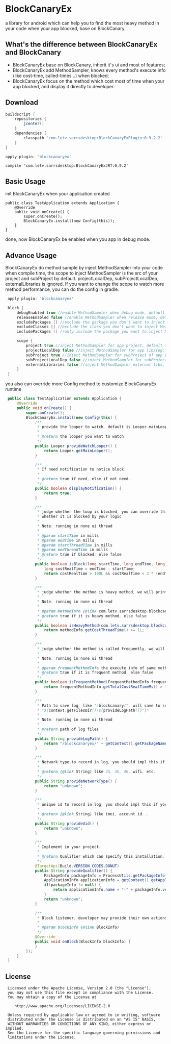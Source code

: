 BlockCanaryEx
=============
a library for android which can help you to find the most heavy method in your code when your app blocked,
base on BlockCanary.

What's the difference between BlockCanaryEx and BlockCanary
-------------
- BlockCanaryEx base on BlockCanary, inherit it's ui and most of features;
- BlockCanaryEx add MethodSampler, knows every method's execute info (like cost-time, called-times...) when blocked;
- BlockCanaryEx focus on the method which cost most of time when your app blocked, and display it directly to developer.

Download
-------------
```groovy
buildscript {
    repositories {
        jcenter()
    }
    dependencies {
        classpath 'com.letv.sarrsdesktop:BlockCanaryExPlugin:0.9.2.2'
    }
}
```

```groovy
apply plugin: 'blockcanaryex'
```

```
compile 'com.letv.sarrsdesktop:BlockCanaryExJRT:0.9.2'
```

Basic Usage
-------------

init BlockCanaryEx when your application created

```
public class TestApplication extends Application {
    @Override
    public void onCreate() {
        super.onCreate();
        BlockCanaryEx.install(new Config(this));
    }
}
```

done, now BlockCanaryEx be enabled when you app in debug mode.

Advance Usage
-------------

BlockCanaryEx do method sample by inject MethodSampler into your code when compile time,
the scope to inject MethodSampler is the src of your project and subProject by default.
projectLocalDep, subProjectLocalDep, externalLibraries is ignored. If you want to change
the scope to watch more method performance, you can do the config in gradle.

 ```groovy
  apply plugin: 'blockcanaryex'

  block {
      debugEnabled true //enable MethodSampler when debug mode, default true
      releaseEnabled false //enable MethodSampler when release mode, default false
      excludePackages [] //exclude the package you don't want to inject MethodSampler, eg: ['com.android', 'android.support']
      excludeClasses [] //exclude the class you don't want to inject MethodSampler
      includePackages [] //only include the package you want to inject MethodSampler, packages which don't included will not be injected

      scope {
          project true //inject MethodSampler for app project, default true
          projectLocalDep false //inject MethodSampler for app libs(eg: .jar), default false
          subProject true //inject MethodSampler for subProject of app project, default true
          subProjectLocalDep false //inject MethodSampler for subProject libs, default false
          externalLibraries false //inject MethodSampler external libs, default false
      }
  }
 ```

you also can override more Config method to customize BlockCanaryEx runtime

 ```java
  public class TestApplication extends Application {
      @Override
      public void onCreate() {
          super.onCreate();
          BlockCanaryEx.install(new Config(this) {
              /**
               * provide the looper to watch, default is Looper.mainLooper()
               *
               * @return the looper you want to watch
               */
              public Looper provideWatchLooper() {
                  return Looper.getMainLooper();
              }

              /**
               * If need notification to notice block.
               *
               * @return true if need, else if not need.
               */
              public boolean displayNotification() {
                  return true;
              }

              /**
               * judge whether the loop is blocked, you can override this to decide
               * whether it is blocked by your logic
               *
               * Note: running in none ui thread
               *
               * @param startTime in mills
               * @param endTime in mills
               * @param startThreadTime in mills
               * @param endThreadTime in mills
               * @return true if blocked, else false
               */
              public boolean isBlock(long startTime, long endTime, long startThreadTime, long endThreadTime) {
                  long costRealTime = endTime - startTime;
                  return costRealTime > 100L && costRealTime < 2 * (endThreadTime - startThreadTime);
              }

              /**
               * judge whether the method is heavy method, we will print heavy method in log
               *
               * Note: running in none ui thread
               *
               * @param methodInfo {@link com.letv.sarrsdesktop.blockcanaryex.jrt.MethodInfo}
               * @return true if it is heavy method, else false
               */
              public boolean isHeavyMethod(com.letv.sarrsdesktop.blockcanaryex.jrt.MethodInfo methodInfo) {
                  return methodInfo.getCostThreadTime() >= 1L;
              }

              /**
               * judge whether the method is called frequently, we will print frequent method in log
               *
               * Note: running in none ui thread
               *
               * @param frequentMethodInfo the execute info of same method in this loop {@link FrequentMethodInfo}
               * @return true if it is frequent method, else false
               */
              public boolean isFrequentMethod(FrequentMethodInfo frequentMethodInfo) {
                  return frequentMethodInfo.getTotalCostRealTimeMs() > 1L && frequentMethodInfo.getCalledTimes() > 1;
              }

              /**
               * Path to save log, like "/blockcanary/", will save to sdcard if can, else we will save to
               * "${context.getFilesDir()/${provideLogPath()}"}"
               *
               * Note: running in none ui thread
               *
               * @return path of log files
               */
              public String provideLogPath() {
                  return "/blockcanaryex/" + getContext().getPackageName() + "/";
              }

              /**
               * Network type to record in log, you should impl this if you want to record this
               *
               * @return {@link String} like 2G, 3G, 4G, wifi, etc.
               */
              public String provideNetworkType() {
                  return "unknown";
              }

              /**
               * unique id to record in log, you should impl this if you want to record this
               *
               * @return {@link String} like imei, account id...
               */
              public String provideUid() {
                  return "unknown";
              }

              /**
               * Implement in your project.
               *
               * @return Qualifier which can specify this installation, like version + flavor.
               */
              @TargetApi(Build.VERSION_CODES.DONUT)
              public String provideQualifier() {
                  PackageInfo packageInfo = ProcessUtils.getPackageInfo(getContext());
                  ApplicationInfo applicationInfo = getContext().getApplicationInfo();
                  if(packageInfo != null) {
                      return applicationInfo.name + "-" + packageInfo.versionName;
                  }
                  return "unknown";
              }

              /**
               * Block listener, developer may provide their own actions
               *
               * @param blockInfo {@link BlockInfo}
               */
              @Override
              public void onBlock(BlockInfo blockInfo) {
              }
          });
      }
  }
 ```

 License
 -------

     Licensed under the Apache License, Version 2.0 (the "License");
     you may not use this file except in compliance with the License.
     You may obtain a copy of the License at

        http://www.apache.org/licenses/LICENSE-2.0

     Unless required by applicable law or agreed to in writing, software
     distributed under the License is distributed on an "AS IS" BASIS,
     WITHOUT WARRANTIES OR CONDITIONS OF ANY KIND, either express or implied.
     See the License for the specific language governing permissions and
     limitations under the License.